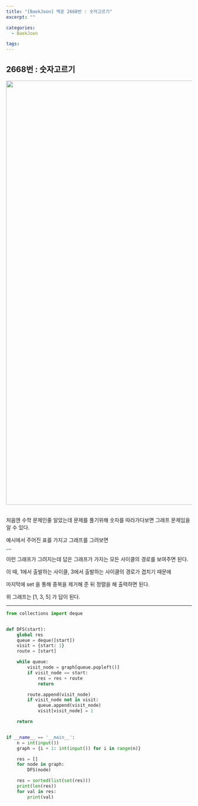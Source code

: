 ```yaml
---
title: "[BaekJoon] 백준 2668번 : 숫자고르기"
excerpt: ""

categories:
  - BaekJoon

tags:
---
```


## 2668번 : 숫자고르기

<center><img width="1150" alt="" src="https://user-images.githubusercontent.com/54533309/105002675-023a9800-5a75-11eb-98e3-ca4df21a8cee.png">
</center>


<br>

처음엔 수학 문제인줄 알았는데 문제를 풀기위해 숫자를 따라가다보면 그래프 문제임을 알 수 있다.

예시에서 주어진 표를 가지고 그래프를 그려보면

<img src="https://user-images.githubusercontent.com/54533309/105002894-4d54ab00-5a75-11eb-85f9-5b010746716d.png" alt="image" style="zoom:25%;" />

이런 그래프가 그려지는데 답은 그래프가 가지는 모든 사이클의 경로를 보여주면 된다.

이 때, 1에서 출발하는 사이클, 3에서 출발하는 사이클의 경로가 겹치기 때문에

마지막에 set 을 통해 중복을 제거해 준 뒤 정렬을 해 출력하면 된다.

위 그래프는 [1, 3, 5] 가 답이 된다.

---

```python
from collections import deque


def DFS(start):
	global res
	queue = deque([start])
	visit = {start: 1}
	route = [start]

	while queue:
		visit_node = graph[queue.popleft()]
		if visit_node == start:
			res = res + route
			return

		route.append(visit_node)
		if visit_node not in visit:
			queue.append(visit_node)
			visit[visit_node] = 1

	return


if __name__ == '__main__':
	n = int(input())
	graph = {i + 1: int(input()) for i in range(n)}

	res = []
	for node in graph:
		DFS(node)

	res = sorted(list(set(res)))
	print(len(res))
	for val in res:
		print(val)
```

<br>